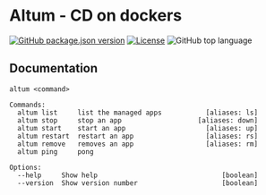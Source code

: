 # Altum - CD on dockers
[![GitHub package.json version](https://img.shields.io/github/package-json/v/hobroker/altum?style=flat-square)](package.json)
[![License](https://img.shields.io/github/license/hobroker/altum)](LICENSE)
![GitHub top language](https://img.shields.io/github/languages/top/hobroker/altum)

## Documentation
```
altum <command>

Commands:
  altum list     list the managed apps           [aliases: ls]
  altum stop     stop an app                   [aliases: down]
  altum start    start an app                    [aliases: up]
  altum restart  restart an app                  [aliases: rs]
  altum remove   removes an app                  [aliases: rm]
  altum ping     pong

Options:
  --help     Show help                               [boolean]
  --version  Show version number                     [boolean]
```
